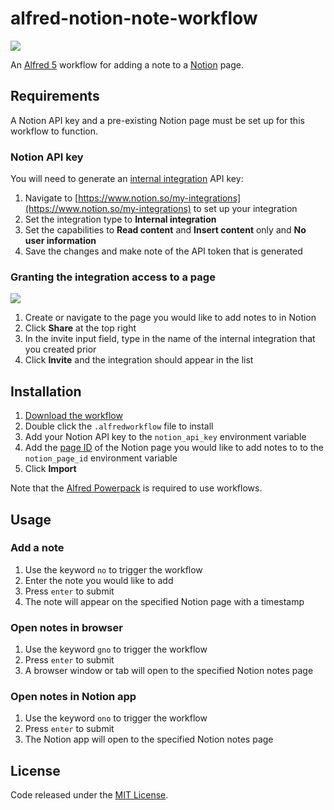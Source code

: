 # alfred-notion-note-workflow

![](https://user-images.githubusercontent.com/604167/173222907-3b905ae9-8d11-4338-b31a-82372b8a6bbd.png)

An [Alfred 5](https://www.alfredapp.com/) workflow for adding a note to a [Notion](https://www.notion.so/) page.

## Requirements

A Notion API key and a pre-existing Notion page must be set up for this workflow to function.

### Notion API key

You will need to generate an [internal integration](https://developers.notion.com/docs/authorization#authorizing-internal-integrations) API key:

1. Navigate to [https://www.notion.so/my-integrations](https://www.notion.so/my-integrations) to set up your  integration
2. Set the integration type to **Internal integration**
3. Set the capabilities to **Read content** and **Insert content** only and **No user information**
4. Save the changes and make note of the API token that is generated

### Granting the integration access to a page

![](https://user-images.githubusercontent.com/604167/173209351-1c5cefa1-92be-4c7c-83bf-08125441b2d4.png)

1. Create or navigate to the page you would like to add notes to in Notion
2. Click **Share** at the top right
3. In the invite input field, type in the name of the internal integration that you created prior
4. Click **Invite** and the integration should appear in the list

## Installation

1. [Download the workflow](https://github.com/alexchantastic/alfred-notion-note-workflow/releases/latest)
2. Double click the `.alfredworkflow` file to install
7. Add your Notion API key to the `notion_api_key` environment variable
8. Add the [page ID](https://developers.notion.com/docs/working-with-page-content#creating-a-page-with-content) of the Notion page you would like to add notes to to the `notion_page_id` environment variable
9. Click **Import**

Note that the [Alfred Powerpack](https://www.alfredapp.com/powerpack/) is required to use workflows.

## Usage

### Add a note

1. Use the keyword `no` to trigger the workflow
2. Enter the note you would like to add
3. Press `enter` to submit
4. The note will appear on the specified Notion page with a timestamp

### Open notes in browser

1. Use the keyword `gno` to trigger the workflow
2. Press `enter` to submit
3. A browser window or tab will open to the specified Notion notes page

### Open notes in Notion app

1. Use the keyword `ono` to trigger the workflow
2. Press `enter` to submit
3. The Notion app will open to the specified Notion notes page

## License

Code released under the [MIT License](https://github.com/alexchantastic/alfred-notion-note-workflow/blob/master/LICENSE).
